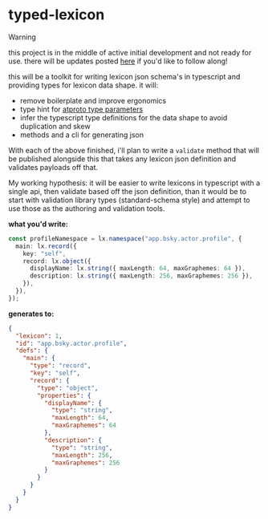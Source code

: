 # typed-lexicon

> [!WARNING]
> this project is in the middle of active initial development and not ready for use. there will be updates posted [here](https://bsky.app/profile/tylur.dev) if you'd like to follow along!

this will be a toolkit for writing lexicon json schema's in typescript and providing types for lexicon data shape. it will:

- remove boilerplate and improve ergonomics
- type hint for [atproto type parameters](https://atproto.com/specs/lexicon#overview-of-types)
- infer the typescript type definitions for the data shape to avoid duplication and skew
- methods and a cli for generating json

With each of the above finished, i'll plan to write a `validate` method that will be published alongside this that takes any lexicon json definition and validates payloads off that. 

My working hypothesis: it will be easier to write lexicons in typescript with a single api, then validate based off the json definition, than it would be to start with validation library types (standard-schema style) and attempt to use those as the authoring and validation tools.

**what you'd write:**

```typescript
const profileNamespace = lx.namespace("app.bsky.actor.profile", {
  main: lx.record({
    key: "self",
    record: lx.object({
      displayName: lx.string({ maxLength: 64, maxGraphemes: 64 }),
      description: lx.string({ maxLength: 256, maxGraphemes: 256 }),
    }),
  }),
});
```

**generates to:**

```json
{
  "lexicon": 1,
  "id": "app.bsky.actor.profile",
  "defs": {
    "main": {
      "type": "record",
      "key": "self",
      "record": {
        "type": "object",
        "properties": {
          "displayName": {
            "type": "string",
            "maxLength": 64,
            "maxGraphemes": 64
          },
          "description": {
            "type": "string",
            "maxLength": 256,
            "maxGraphemes": 256
          }
        }
      }
    }
  }
}
```
